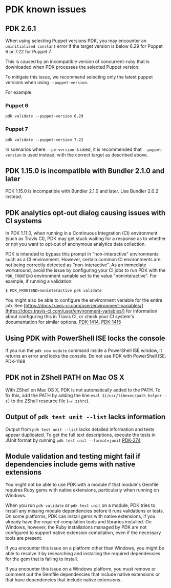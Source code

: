 # PDK known issues

## PDK 2.6.1

When using selecting Puppet versions PDK, you may encounter an `uninitialized constant` error if the target version is below 6.29 for Puppet 6 or 7.22 for Puppet 7.

This is caused by an incompatible version of concurrent-ruby that is downloaded when PDK processes the selected Puppet version.

To mitigate this issue, we recommend selecting only the latest puppet versions when using `--puppet-version`.

For example:

### Puppet 6

```
pdk validate --puppet-version 6.29
```

### Puppet 7

```
pdk validate --puppet-version 7.22
```
In scenarios where `--pe-version` is used, it is recommended that `--puppet-version` is used instead, with the correct target as described above.

## PDK 1.15.0 is incompatible with Bundler 2.1.0 and later

PDK 1.15.0 is incompatible with Bundler 2.1.0 and later. Use Bundler 2.0.2
instead.

## PDK analytics opt-out dialog causing issues with CI systems

In PDK 1.11.0, when running in a Continuous Integration (CI) environment (such
as Travis CI), PDK may get stuck waiting for a response as to whether or not you
want to opt-out of anonymous analytics data collection.

PDK is intended to bypass this prompt in "non-interactive" environments such as
a CI environment. However, certain common CI environments are not being
correctly detected as "non-interactive". As an immediate workaround, avoid the
issue by configuring your CI jobs to run PDK with the `PDK_FRONTEND` environment
variable set to the value "noninteractive". For example, if running a
validation:

```
$ PDK_FRONTEND=noninteractive pdk validate
```

You might also be able to configure the environment variable for the entire job.
See
[https://docs.travis-ci.com/user/environment-variables/](https://docs.travis-ci.com/user/environment-variables/)
for information about configuring this in Travis CI, or check your CI system's
documentation for similar options.
[PDK-1414](https://tickets.puppetlabs.com/browse/PDK-1414),
[PDK-1415](https://tickets.puppetlabs.com/browse/PDK-1415)

## Using PDK with PowerShell ISE locks the console

If you run the `pdk new module` command inside a PowerShell ISE window, it
returns an error and locks the console. Do not use PDK with PowerShell ISE.
PDK-1168

## PDK not in ZShell PATH on Mac OS X

With ZShell on Mac OS X, PDK is not automatically added to the PATH. To fix
this, add the PATH by adding the line `eval $(/usr/libexec/path_helper -s)` to
the ZShell resource file (`~/.zshrc`).

## Output of `pdk test unit --list` lacks information

Output from `pdk test unit --list` lacks detailed information and tests appear
duplicated. To get the full text descriptions, execute the tests in JUnit format
by running `pdk test unit --format=junit`
[PDK-374](https://tickets.puppetlabs.com/browse/PDK-374)

## Module validation and testing might fail if dependencies include gems with native extensions

You might not be able to use PDK with a module if that module's Gemfile requires
Ruby gems with native extensions, particularly when running on Windows.

When you run `pdk validate` or `pdk test unit` on a module, PDK tries to install
any missing module dependencies before it runs validations or tests. On some
platforms, PDK can install gems with native extensions, if you already have the
required compilation tools and libraries installed. On Windows, however, the
Ruby installations managed by PDK are not configured to support native extension
compilation, even if the necessary tools are present.

If you encounter this issue on a platform other than Windows, you might be able
to resolve it by researching and installing the required dependencies for the
gem that is failing to install.

If you encounter this issue on a Windows platform, you must remove or comment
out the Gemfile dependencies that include native extensions or that have
dependencies that include native extensions.

